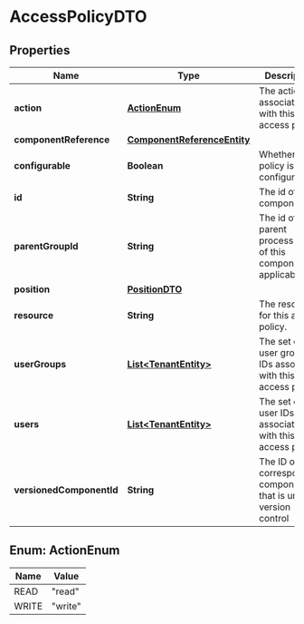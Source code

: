 # AccessPolicyDTO

## Properties
Name | Type | Description | Notes
------------ | ------------- | ------------- | -------------
**action** | [**ActionEnum**](#ActionEnum) | The action associated with this access policy. |  [optional]
**componentReference** | [**ComponentReferenceEntity**](ComponentReferenceEntity.md) |  |  [optional]
**configurable** | **Boolean** | Whether this policy is configurable. |  [optional]
**id** | **String** | The id of the component. |  [optional]
**parentGroupId** | **String** | The id of parent process group of this component if applicable. |  [optional]
**position** | [**PositionDTO**](PositionDTO.md) |  |  [optional]
**resource** | **String** | The resource for this access policy. |  [optional]
**userGroups** | [**List&lt;TenantEntity&gt;**](TenantEntity.md) | The set of user group IDs associated with this access policy. |  [optional]
**users** | [**List&lt;TenantEntity&gt;**](TenantEntity.md) | The set of user IDs associated with this access policy. |  [optional]
**versionedComponentId** | **String** | The ID of the corresponding component that is under version control |  [optional]

<a name="ActionEnum"></a>
## Enum: ActionEnum
Name | Value
---- | -----
READ | &quot;read&quot;
WRITE | &quot;write&quot;
